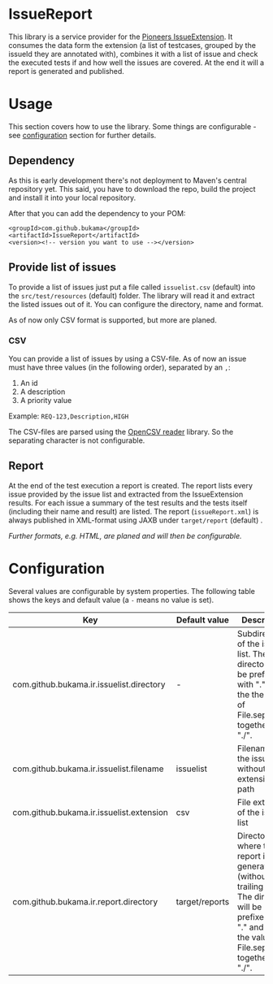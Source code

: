 # IssueReport
This library is a service provider for the [Pioneers IssueExtension](https://junit-pioneer.org/docs/issue/).
It consumes the data form the extension (a list of testcases, grouped by the issueId they are annotated with), combines it with a list of issue and check the executed tests if and how well the issues are covered.
At the end it will a report is generated and published.

# Usage
This section covers how to use the library.
Some things are configurable - see [configuration](#configuration) section for further details.

## Dependency
As this is early development there's not deployment to Maven's central repository yet.
This said, you have to download the repo, build the project and install it into your local repository.

After that you can add the dependency to your POM:

```text
<groupId>com.github.bukama</groupId>
<artifactId>IssueReport</artifactId>
<version><!-- version you want to use --></version>
```

## Provide list of issues
To provide a list of issues just put a file called `issuelist.csv` (default) into the `src/test/resources` (default) folder.
The library will read it and extract the listed issues out of it.
You can configure the directory, name and format.

As of now only CSV format is supported, but more are planed.

### CSV
You can provide a list of issues by using a CSV-file.
As of now an issue must have three values (in the following order), separated by an `,`:

1. An id
2. A description
3. A priority value

Example:
`REQ-123,Description,HIGH`

The CSV-files are parsed using the [OpenCSV reader](http://opencsv.sourceforge.net/) library.
So the separating character is not configurable.

## Report
At the end of the test execution a report is created.
The report lists every issue provided by the issue list and extracted from the IssueExtension results.
For each issue a summary of the test results and the tests itself (including their name and result) are listed.
The report (`issueReport.xml`) is always published in XML-format using JAXB under `target/report` (default) .

_Further formats, e.g. HTML, are planed and will then be configurable._

# Configuration
Several values are configurable by system properties.
The following table shows the keys and default value (a `-` means no value is set).

| Key | Default value | Description |
| --- | --- | --- |
| com.github.bukama.ir.issuelist.directory | - | Subdirectory of the issue list. The directory will be prefixed with "." and the the value of File.separator, together e.g "./". |
| com.github.bukama.ir.issuelist.filename | issuelist | Filename of the issue list without extension or path |
| com.github.bukama.ir.issuelist.extension | csv | File extension of the issue list |
| com.github.bukama.ir.report.directory | target/reports | Directory where the report is generated (without trailing slash). The directory will be prefixed with "." and the the value of File.separator, together e.g "./". |



